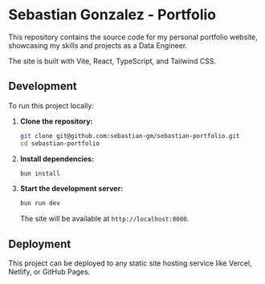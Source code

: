 # Sebastian Gonzalez - Portfolio

This repository contains the source code for my personal portfolio website, showcasing my skills and projects as a Data Engineer.

The site is built with Vite, React, TypeScript, and Tailwind CSS.

## Development

To run this project locally:

1.  **Clone the repository:**
    ```sh
    git clone git@github.com:sebastian-gm/sebastian-portfolio.git
    cd sebastian-portfolio
    ```

2.  **Install dependencies:**
    ```sh
    bun install
    ```

3.  **Start the development server:**
    ```sh
    bun run dev
    ```
    The site will be available at `http://localhost:8080`.

## Deployment

This project can be deployed to any static site hosting service like Vercel, Netlify, or GitHub Pages.
